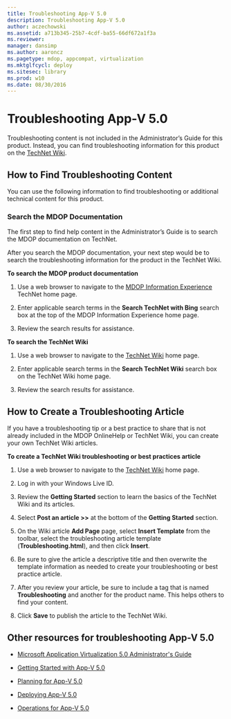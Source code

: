 ```yaml
---
title: Troubleshooting App-V 5.0
description: Troubleshooting App-V 5.0
author: aczechowski
ms.assetid: a713b345-25b7-4cdf-ba55-66df672a1f3a
ms.reviewer: 
manager: dansimp
ms.author: aaroncz
ms.pagetype: mdop, appcompat, virtualization
ms.mktglfcycl: deploy
ms.sitesec: library
ms.prod: w10
ms.date: 08/30/2016
---
```



# Troubleshooting App-V 5.0


Troubleshooting content is not included in the Administrator’s Guide for this product. Instead, you can find troubleshooting information for this product on the [TechNet Wiki](https://go.microsoft.com/fwlink/p/?LinkId=224905).

## How to Find Troubleshooting Content


You can use the following information to find troubleshooting or additional technical content for this product.

### Search the MDOP Documentation

The first step to find help content in the Administrator’s Guide is to search the MDOP documentation on TechNet.

After you search the MDOP documentation, your next step would be to search the troubleshooting information for the product in the TechNet Wiki.

**To search the MDOP product documentation**

1.  Use a web browser to navigate to the [MDOP Information Experience](https://go.microsoft.com/fwlink/?LinkId=236032) TechNet home page.

2.  Enter applicable search terms in the **Search TechNet with Bing** search box at the top of the MDOP Information Experience home page.

3.  Review the search results for assistance.

**To search the TechNet Wiki**

1.  Use a web browser to navigate to the [TechNet Wiki](https://go.microsoft.com/fwlink/p/?LinkId=224905) home page.

2.  Enter applicable search terms in the **Search TechNet Wiki** search box on the TechNet Wiki home page.

3.  Review the search results for assistance.

## How to Create a Troubleshooting Article


If you have a troubleshooting tip or a best practice to share that is not already included in the MDOP OnlineHelp or TechNet Wiki, you can create your own TechNet Wiki articles.

**To create a TechNet Wiki troubleshooting or best practices article**

1.  Use a web browser to navigate to the [TechNet Wiki](https://go.microsoft.com/fwlink/p/?LinkId=224905) home page.

2.  Log in with your Windows Live ID.

3.  Review the **Getting Started** section to learn the basics of the TechNet Wiki and its articles.

4.  Select **Post an article &gt;&gt;** at the bottom of the **Getting Started** section.

5.  On the Wiki article **Add Page** page, select **Insert Template** from the toolbar, select the troubleshooting article template (**Troubleshooting.html**), and then click **Insert**.

6.  Be sure to give the article a descriptive title and then overwrite the template information as needed to create your troubleshooting or best practice article.

7.  After you review your article, be sure to include a tag that is named **Troubleshooting** and another for the product name. This helps others to find your content.

8.  Click **Save** to publish the article to the TechNet Wiki.

## Other resources for troubleshooting App-V 5.0


-   [Microsoft Application Virtualization 5.0 Administrator's Guide](microsoft-application-virtualization-50-administrators-guide.md)

-   [Getting Started with App-V 5.0](getting-started-with-app-v-50--rtm.md)

-   [Planning for App-V 5.0](planning-for-app-v-50-rc.md)

-   [Deploying App-V 5.0](deploying-app-v-50.md)

-   [Operations for App-V 5.0](operations-for-app-v-50.md)






 

 





